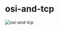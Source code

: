 # osi-and-tcp
![osi-and-tcp](https://github.com/user-attachments/assets/a557f3cd-2b18-4e46-9f7f-6e9e6524e28e)
